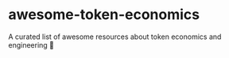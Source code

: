 # awesome-token-economics
A curated list of awesome resources about token economics and engineering 🦄
